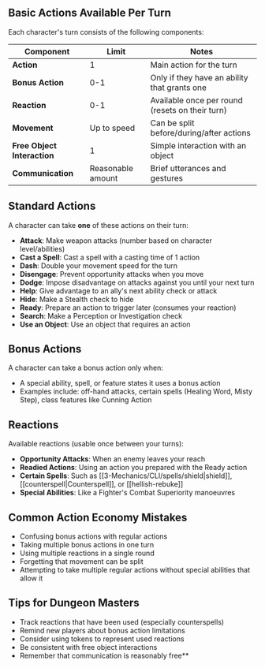 ## Basic Actions Available Per Turn

Each character's turn consists of the following components:

| Component                   | Limit             | Notes                                           |
| --------------------------- | ----------------- | ----------------------------------------------- |
| **Action**                  | 1                 | Main action for the turn                        |
| **Bonus Action**            | 0-1               | Only if they have an ability that grants one    |
| **Reaction**                | 0-1               | Available once per round (resets on their turn) |
| **Movement**                | Up to speed       | Can be split before/during/after actions        |
| **Free Object Interaction** | 1                 | Simple interaction with an object               |
| **Communication**           | Reasonable amount | Brief utterances and gestures                   |

## Standard Actions

A character can take **one** of these actions on their turn:

- **Attack**: Make weapon attacks (number based on character level/abilities)
- **Cast a Spell**: Cast a spell with a casting time of 1 action
- **Dash**: Double your movement speed for the turn
- **Disengage**: Prevent opportunity attacks when you move
- **Dodge**: Impose disadvantage on attacks against you until your next turn
- **Help**: Give advantage to an ally's next ability check or attack
- **Hide**: Make a Stealth check to hide
- **Ready**: Prepare an action to trigger later (consumes your reaction)
- **Search**: Make a Perception or Investigation check
- **Use an Object**: Use an object that requires an action

## Bonus Actions

A character can take a bonus action only when:

- A special ability, spell, or feature states it uses a bonus action
- Examples include: off-hand attacks, certain spells (Healing Word, Misty Step), class features like Cunning Action

## Reactions

Available reactions (usable once between your turns):

- **Opportunity Attacks**: When an enemy leaves your reach
- **Readied Actions**: Using an action you prepared with the Ready action
- **Certain Spells**: Such as [[3-Mechanics/CLI/spells/shield|shield]], [[counterspell|Counterspell]], or [[hellish-rebuke]]
- **Special Abilities**: Like a Fighter's Combat Superiority manoeuvres

## Common Action Economy Mistakes

- Confusing bonus actions with regular actions
- Taking multiple bonus actions in one turn
- Using multiple reactions in a single round
- Forgetting that movement can be split
- Attempting to take multiple regular actions without special abilities that allow it

## Tips for Dungeon Masters

- Track reactions that have been used (especially counterspells)
- Remind new players about bonus action limitations
- Consider using tokens to represent used reactions
- Be consistent with free object interactions
- Remember that communication is reasonably free**